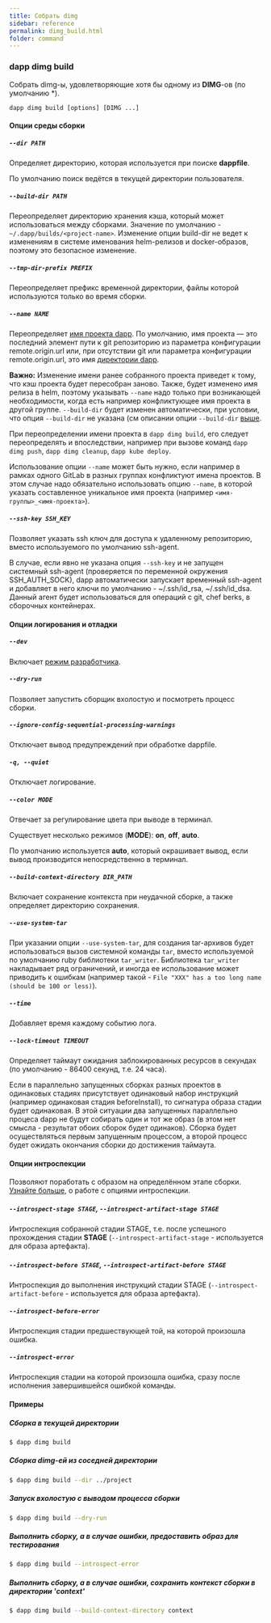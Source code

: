 ```yaml
---
title: Cобрать dimg
sidebar: reference
permalink: dimg_build.html
folder: command
---
```


### dapp dimg build
Собрать dimg-ы, удовлетворяющие хотя бы одному из **DIMG**-ов (по умолчанию *).

```
dapp dimg build [options] [DIMG ...]
```

#### Опции среды сборки

##### `--dir PATH`
Определяет директорию, которая используется при поиске **dappfile**.

По умолчанию поиск ведётся в текущей директории пользователя.

##### `--build-dir PATH`
Переопределяет директорию хранения кэша, который может использоваться между сборками. Значение по умолчанию - `~/.dapp/builds/<project-name>`. Изменение опции build-dir не ведет к изменениям в системе именования helm-релизов и docker-образов, поэтому это безопасное изменение.

##### `--tmp-dir-prefix PREFIX`
Переопределяет префикс временной директории, файлы которой используются только во время сборки.

##### `--name NAME`
Переопределяет [имя проекта dapp](definitions.html#имя-dapp). По умолчанию, имя проекта — это последний элемент пути к git репозиторию из параметра конфигурации remote.origin.url или, при отсутствии git или параметра конфигурации remote.origin.url, это имя [директории dapp](definitions.html#директория-dapp).

**Важно:** Изменение имени ранее собранного проекта приведет к тому, что кэш проекта будет пересобран заново. Также, будет изменено имя релиза в helm, поэтому указывать `--name` надо только при возникающей необходимости, когда есть например конфликтующее имя проекта в другой группе. `--build-dir` будет изменен автоматически, при условии, что опция `--build-dir` не указана (см описании опции `--build-dir` [выше](#build-dir-path).

При переопределении имени проекта в `dapp dimg build`, его следует переопределять и впоследствии, например при вызове команд `dapp dimg push`, `dapp dimg cleanup`, `dapp kube deploy`.

Использование опции `--name` может быть нужно, если например в рамках одного GitLab в разных группах конфликтуют имена проектов. В этом случае надо обязательно использовать опцию `--name`, в которой указать составленное уникальное имя проекта (например `<имя-группы>_<имя-проекта>`).

##### `--ssh-key SSH_KEY`
Позволяет указать ssh ключ для доступа к удаленному репозиторию, вместо используемого по умолчанию ssh-agent.

В случае, если явно не указана опция `--ssh-key` и не запущен системный ssh-agent (проверяется по переменной окружения SSH_AUTH_SOCK), dapp автоматически запускает временный ssh-agent и добавляет в него ключи по умолчанию - ~/.ssh/id_rsa, ~/.ssh/id_dsa. Данный агент будет использоваться для операций с git, chef berks, в сборочных контейнерах.

#### Опции логирования и отладки

##### `--dev`
Включает [режим разработчика](debug_for_advanced_build.html#режим-разработчика).

##### `--dry-run`
Позволяет запустить сборщик вхолостую и посмотреть процесс сборки.

##### `--ignore-config-sequential-processing-warnings`
Отключает вывод предупреждений при обработке dappfile.

##### `-q, --quiet`
Отключает логирование.

##### `--color MODE`
Отвечает за регулирование цвета при выводе в терминал.

Существует несколько режимов (**MODE**): **on**, **off**, **auto**.

По умолчанию используется **auto**, который окрашивает вывод, если вывод производится непосредственно в терминал.

##### `--build-context-directory DIR_PATH`
Включает сохранение контекста при неудачной сборке, а также определяет директорию сохранения.

##### `--use-system-tar`
При указании опции `--use-system-tar`, для создания tar-архивов будет использоваться вызов системной команды `tar`, вместо используемой по умолчанию ruby библиотеки `tar_writer`. Библиотека `tar_writer` накладывает ряд ограничений, и иногда ее использование может приводить к ошибкам (например такой - `File "XXX" has a too long name (should be 100 or less)`).

##### `--time`
Добавляет время каждому событию лога.

##### `--lock-timeout TIMEOUT`
Определяет таймаут ожидания заблокированных ресурсов в секундах (по умолчанию - 86400 секунд, т.е. 24 часа).

Если в параллельно запущенных сборках разных проектов в одинаковых стадиях присутствует одинаковый набор инструкций (например одинаковая стадия beforeInstall), то сигнатура образа стадии будет одинаковая. В этой ситуации два запущенных параллельно процеса dapp не будут собирать один и тот же образ (в этом нет смысла - результат обоих сборок будет одинаков). Сборка будет осуществляться первым запущенным процессом, а второй процесс будет ожидать окончания сборки до достижения таймаута.

#### Опции интроспекции
Позволяют поработать с образом на определённом этапе сборки. [Узнайте больше](debug_for_advanced_build.html), о работе с опциями интроспекции.

##### `--introspect-stage STAGE`, `--introspect-artifact-stage STAGE`
Интроспекция собранной стадии STAGE, т.е. после успешного прохождения стадии **STAGE** (`--introspect-artifact-stage` - используется для образа артефакта).

##### `--introspect-before STAGE`, `--introspect-artifact-before STAGE`
Интроспекция до выполнения инструкций стадии STAGE (`--introspect-artifact-before` - используется для образа артефакта).

##### `--introspect-before-error`
Интроспекция стадии предшествующей той, на которой произошла ошибка.

##### `--introspect-error`
Интроспекция стадии на которой произошла ошибка, сразу после исполнения завершившейся ошибкой команды.

#### Примеры

##### Сборка в текущей директории
```bash
$ dapp dimg build
```

##### Сборка dimg-ей из соседней директории
```bash
$ dapp dimg build --dir ../project
```

##### Запуск вхолостую с выводом процесса сборки
```bash
$ dapp dimg build --dry-run
```

##### Выполнить сборку, а в случае ошибки, предоставить образ для тестирования
```bash
$ dapp dimg build --introspect-error
```

##### Выполнить сборку, а в случае ошибки, сохранить контекст сборки в директории 'context'
```bash
$ dapp dimg build --build-context-directory context
```
